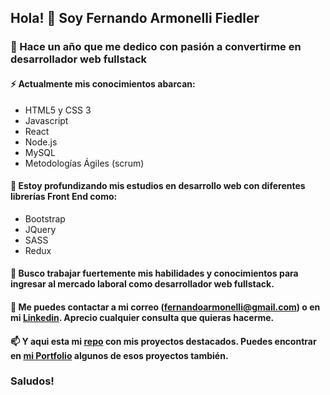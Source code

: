 ## Hola! 👋 Soy Fernando Armonelli Fiedler

### 🤔 Hace un año que me dedico con pasión a convertirme en desarrollador web fullstack

#### ⚡ Actualmente mis conocimientos abarcan: 
- HTML5 y CSS 3
- Javascript
- React
- Node.js
- MySQL
- Metodologías Ágiles (scrum)

#### 🌱 Estoy profundizando mis estudios en desarrollo web con diferentes librerías Front End como: 
- Bootstrap
- JQuery
- SASS
- Redux

#### 🔭 Busco trabajar fuertemente mis habilidades y conocimientos para ingresar al mercado laboral como desarrollador web fullstack.

#### 💬 Me puedes contactar a mi correo (fernandoarmonelli@gmail.com) o en mi [Linkedin](https://www.linkedin.com/in/fernando-armonelli-fiedler-645819162/). Aprecio cualquier consulta que quieras hacerme.

#### 📫 Y aqui esta mi [repo](https://github.com/fernandoarmonellifiedler/personal-projects) con mis proyectos destacados. Puedes encontrar en [mi Portfolio](https://fernando-armonelli-fiedler.netlify.app) algunos de esos proyectos también.


### Saludos!
<!--
**fernandoarmonellifiedler/fernandoarmonellifiedler** is a ✨ _special_ ✨ repository because its `README.md` (this file) appears on your GitHub profile.

Here are some ideas to get you started:

- 🔭 I’m currently working on ...
- 🌱 I’m currently learning ...
- 👯 I’m looking to collaborate on ...
- 🤔 I’m looking for help with ...
- 💬 Ask me about ...
- 📫 How to reach me: ...
- 😄 Pronouns: ...
- ⚡ Fun fact: ...
-->
